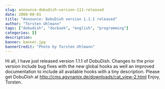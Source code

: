 ```yaml
---
slug: announce-dobudish-version-111-released
date: 2008-08-01
title: "Announce: DobuDish version 1.1.1 released"
author: "Torsten Uhlmann"
tags: ["dobudish", "docbook", "english", "programming"]
categories: []
description:
banner: banner.jpg
bannerCredit: "Photo by Torsten Uhlmann"
---
```


Hi all, I have just released version 1.1.1 of DobuDish. Changes to the prior version include bug fixes with the new global hooks as well an improved documentation to include all available hooks with a tiny description. Please get DobuDish at <http://cms.agynamix.de/downloads/cat_view-2.html> Enjoy, Torsten.

